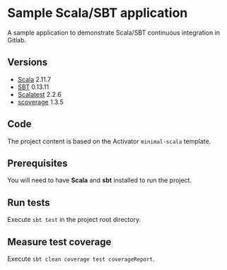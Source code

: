 # Sample Scala/SBT application

A sample application to demonstrate Scala/SBT continuous integration in Gitlab.

## Versions

  - [Scala](http://www.scala-lang.org/) 2.11.7
  - [SBT](http://www.scala-sbt.org/) 0.13.11
  - [Scalatest](http://www.scalatest.org/) 2.2.6
  - [scoverage](https://github.com/scoverage/sbt-scoverage) 1.3.5

## Code
The project content is based on the Activator `minimal-scala` template.

## Prerequisites
You will need to have **Scala** and **sbt** installed to run the project.

## Run tests
Execute `sbt test` in the project root directory.

## Measure test coverage
Execute `sbt clean coverage test coverageReport`.
